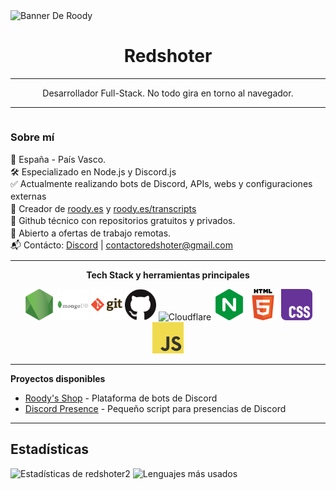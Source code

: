 <img src="https://media.discordapp.net/attachments/1249112522913742879/1378770542211104919/3010b0f18cf5a36a7e30e01b19cb3009.png?ex=683dcfa1&is=683c7e21&hm=60b8e3379eea33ac557a62f62caa1492f8857d4f580765817dcc100797eecb1e&=&format=webp&quality=lossless&width=1843&height=718" alt="Banner De Roody" width="1843" height="400" />
<h1 align="center">Redshoter</h1>

---

<p align="center">Desarrollador Full-Stack. No todo gira en torno al navegador.</p>

---

<div style="display: flex; flex-wrap: wrap; align-items: flex-start; max-width: 800px; margin: auto;">
  <div style="flex: 1 1 300px; padding-right: 20px; box-sizing: border-box;">
    <h3>Sobre mí</h3>
    <ul style="list-style: none; padding-left: 0; line-height: 1.4; font-size: 14px; margin: 0;">
      <li>🧠 España - País Vasco.</li>
      <li>🛠️ Especializado en Node.js y Discord.js</li>
      <li>✅ Actualmente realizando bots de Discord, APIs, webs y configuraciones externas</li>
      <li>🚀 Creador de <a href="https://roody.es" target="_blank">roody.es</a> y <a href="https://roody.es/transcripts" target="_blank">roody.es/transcripts</a></li>
      <li>👮 Github técnico con repositorios gratuitos y privados.</li>
      <li>🎯 Abierto a ofertas de trabajo remotas.</li>
      <li>📬 Contácto: <a href="https://discord.roody.es" target="_blank">Discord</a> | <a href="mailto:contactoredshoter@gmail.com">contactoredshoter@gmail.com</a></li>
    </ul>
  </div>
</div>



---

<p align="center"><b>Tech Stack y herramientas principales</b></p>
<p float="center" align-items="center" align="center">
<img src="https://raw.githubusercontent.com/github/explore/main/topics/nodejs/nodejs.png" alt="Node.JS" width="50" height="50">
<img src="https://raw.githubusercontent.com/github/explore/main/topics/mongodb/mongodb.png" alt="MongoDB" width="50" height="50">
<img src="https://raw.githubusercontent.com/github/explore/main/topics/git/git.png" alt="Git" width="50" height="50">
<img src="https://raw.githubusercontent.com/github/explore/main/topics/github/github.png" alt="GitHub" width="50" height="50">
<img src="https://camo.githubusercontent.com/93ea1ea059dbb5a1dbb2d1542ee2fe463e434baf24ec347d03458b3c19c983af/68747470733a2f2f63662d6173736574732e7777772e636c6f7564666c6172652e636f6d2f736c74336c633674657633372f36455973646b64664263487467506d67703359746b442f30623230336166666432303533393838323634623932353362313364653662332f6c6f676f2d7468756d626e61696c2e706e67" alt="Cloudflare" width="50" height="50">
<img src="https://raw.githubusercontent.com/github/explore/main/topics/nginx/nginx.png" alt="Nginx" width="50" height="50">
<img src="https://raw.githubusercontent.com/github/explore/main/topics/html/html.png" alt="HTML" width="50" height="50">
<img src="https://raw.githubusercontent.com/github/explore/main/topics/css/css.png" alt="CSS" width="50" height="50">
<img src="https://raw.githubusercontent.com/github/explore/main/topics/javascript/javascript.png" alt="JS" width="50" height="50">
</p>

---

**Proyectos disponibles**

- [Roody's Shop](https://discord.roody.es) - Plataforma de bots de Discord
- [Discord Presence](https://github.com/redshoter2/Discord-Presence) - Pequeño script para presencias de Discord

---

## Estadísticas

<p float="left">
  <img src="https://github-readme-stats.vercel.app/api?username=redshoter2&show_icons=true&include_all_commits=true&title_color=fff&icon_color=79ff97&text_color=efefef&bg_color=24292e" alt="Estadísticas de redshoter2" width="500" height="250" />
  <img src="https://github-readme-stats.vercel.app/api/top-langs/?username=redshoter2&layout=compact" alt="Lenguajes más usados" width="500" height="250" />
</p>
